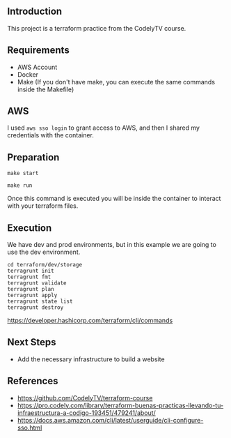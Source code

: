 
## Introduction

This project is a terraform practice from the CodelyTV course.

## Requirements

- AWS Account
- Docker
- Make (If you don't have make, you can execute the same commands inside the Makefile)

## AWS

I used `aws sso login` to grant access to AWS, and then I shared my credentials with the container.

## Preparation

`make start`

`make run`

Once this command is executed you will be inside the container to interact with your terraform files.

## Execution

We have dev and prod environments, but in this example we are going to use the dev environment.

```
cd terraform/dev/storage
terragrunt init
terragrunt fmt
terragrunt validate
terragrunt plan
terragrunt apply
terragrunt state list
terragrunt destroy
```

https://developer.hashicorp.com/terraform/cli/commands

## Next Steps

- Add the necessary infrastructure to build a website

## References

- https://github.com/CodelyTV/terraform-course
- https://pro.codely.com/library/terraform-buenas-practicas-llevando-tu-infraestructura-a-codigo-193451/479241/about/
- https://docs.aws.amazon.com/cli/latest/userguide/cli-configure-sso.html
